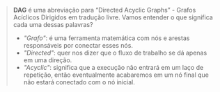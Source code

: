 >**DAG** é uma abreviação para “Directed Acyclic Graphs” - Grafos Acíclicos Dirigidos em tradução livre. Vamos entender o que significa cada uma dessas palavras?
>- *"Grafo"*: é uma ferramenta matemática com nós e arestas responsáveis por conectar esses nós.
>- *"Directed"*: quer nos dizer que o fluxo de trabalho se dá apenas em uma direção.
>- *"Acyclic"*: significa que a execução não entrará em um laço de repetição, então eventualmente acabaremos em um nó final que não estará conectado com o nó inicial.

